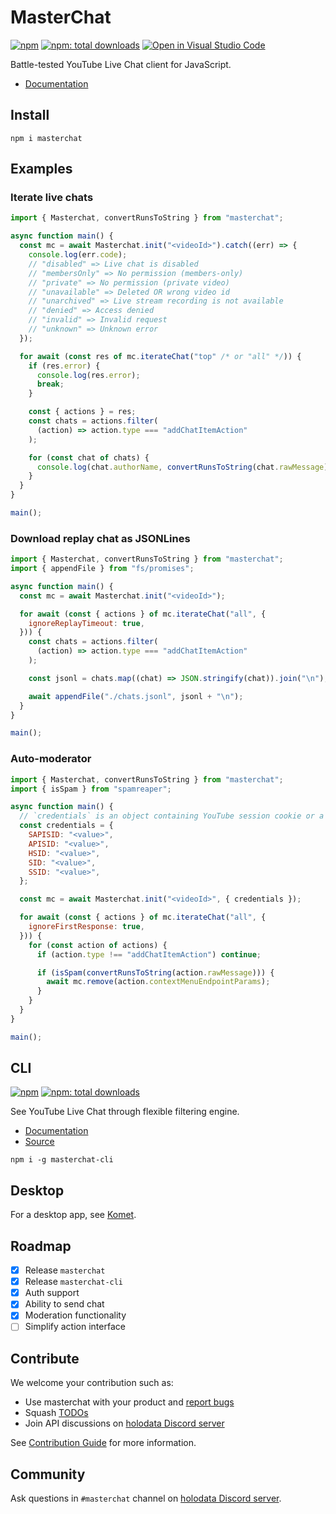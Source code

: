# MasterChat

[![npm](https://badgen.net/npm/v/masterchat)](https://npmjs.org/package/masterchat)
[![npm: total downloads](https://badgen.net/npm/dt/masterchat)](https://npmjs.org/package/masterchat)
[![Open in Visual Studio Code](https://open.vscode.dev/badges/open-in-vscode.svg)](https://open.vscode.dev/holodata/masterchat)

Battle-tested YouTube Live Chat client for JavaScript.

- [Documentation](https://holodata.github.io/masterchat/classes/index.Masterchat.html)

## Install

```
npm i masterchat
```

## Examples

### Iterate live chats

```js
import { Masterchat, convertRunsToString } from "masterchat";

async function main() {
  const mc = await Masterchat.init("<videoId>").catch((err) => {
    console.log(err.code);
    // "disabled" => Live chat is disabled
    // "membersOnly" => No permission (members-only)
    // "private" => No permission (private video)
    // "unavailable" => Deleted OR wrong video id
    // "unarchived" => Live stream recording is not available
    // "denied" => Access denied
    // "invalid" => Invalid request
    // "unknown" => Unknown error
  });

  for await (const res of mc.iterateChat("top" /* or "all" */)) {
    if (res.error) {
      console.log(res.error);
      break;
    }

    const { actions } = res;
    const chats = actions.filter(
      (action) => action.type === "addChatItemAction"
    );

    for (const chat of chats) {
      console.log(chat.authorName, convertRunsToString(chat.rawMessage));
    }
  }
}

main();
```

### Download replay chat as JSONLines

```js
import { Masterchat, convertRunsToString } from "masterchat";
import { appendFile } from "fs/promises";

async function main() {
  const mc = await Masterchat.init("<videoId>");

  for await (const { actions } of mc.iterateChat("all", {
    ignoreReplayTimeout: true,
  })) {
    const chats = actions.filter(
      (action) => action.type === "addChatItemAction"
    );

    const jsonl = chats.map((chat) => JSON.stringify(chat)).join("\n");

    await appendFile("./chats.jsonl", jsonl + "\n");
  }
}

main();
```

### Auto-moderator

```js
import { Masterchat, convertRunsToString } from "masterchat";
import { isSpam } from "spamreaper";

async function main() {
  // `credentials` is an object containing YouTube session cookie or a base64-encoded JSON string of them
  const credentials = {
    SAPISID: "<value>",
    APISID: "<value>",
    HSID: "<value>",
    SID: "<value>",
    SSID: "<value>",
  };

  const mc = await Masterchat.init("<videoId>", { credentials });

  for await (const { actions } of mc.iterateChat("all", {
    ignoreFirstResponse: true,
  })) {
    for (const action of actions) {
      if (action.type !== "addChatItemAction") continue;

      if (isSpam(convertRunsToString(action.rawMessage))) {
        await mc.remove(action.contextMenuEndpointParams);
      }
    }
  }
}

main();
```

## CLI

[![npm](https://badgen.net/npm/v/masterchat-cli)](https://npmjs.org/package/masterchat-cli)
[![npm: total downloads](https://badgen.net/npm/dt/masterchat-cli)](https://npmjs.org/package/masterchat-cli)

See YouTube Live Chat through flexible filtering engine.

- [Documentation](https://github.com/holodata/masterchat-cli/blob/master/README.md)
- [Source](https://github.com/holodata/masterchat-cli)

```
npm i -g masterchat-cli
```

## Desktop

For a desktop app, see [Komet](https://github.com/holodata/komet).

## Roadmap

- [x] Release `masterchat`
- [x] Release `masterchat-cli`
- [x] Auth support
- [x] Ability to send chat
- [x] Moderation functionality
- [ ] Simplify action interface

## Contribute

We welcome your contribution such as:

- Use masterchat with your product and [report bugs](https://github.com/holodata/masterchat/issues/new)
- Squash [TODOs](https://github.com/holodata/masterchat/search?l=TypeScript&q=TODO)
- Join API discussions on [holodata Discord server](https://holodata.org/discord)

See [Contribution Guide](./CONTRIBUTING.md) for more information.

## Community

Ask questions in `#masterchat` channel on [holodata Discord server](https://holodata.org/discord).
